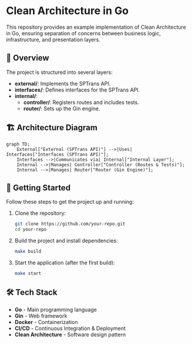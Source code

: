 # Clean Architecture in Go

This repository provides an example implementation of Clean Architecture in Go, ensuring separation of concerns between business logic, infrastructure, and presentation layers.

## 📌 Overview
The project is structured into several layers:

- **external/**: Implements the SPTrans API.
- **interfaces/**: Defines interfaces for the SPTrans API.
- **internal/**:
  - **controller/**: Registers routes and includes tests.
  - **router/**: Sets up the Gin engine.

## 🏗 Architecture Diagram
```mermaid
graph TD;
    External["External (SPTrans API)"] -->|Uses| Interfaces["Interfaces (SPTrans API)"];
    Interfaces -->|Communicates via| Internal["Internal Layer"];
    Internal -->|Manages| Controller["Controller (Routes & Tests)"];
    Internal -->|Manages| Router["Router (Gin Engine)"];
```

## 🚀 Getting Started
Follow these steps to get the project up and running:

1. Clone the repository:
   ```sh
   git clone https://github.com/your-repo.git
   cd your-repo
   ```
2. Build the project and install dependencies:
   ```sh
   make build
   ```
3. Start the application (after the first build):
   ```sh
   make start
   ```

## 🛠 Tech Stack
- **Go** - Main programming language
- **Gin** - Web framework
- **Docker** - Containerization
- **CI/CD** - Continuous Integration & Deployment
- **Clean Architecture** - Software design pattern
